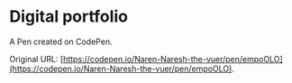 # Digital portfolio

A Pen created on CodePen.

Original URL: [https://codepen.io/Naren-Naresh-the-vuer/pen/empoOLO](https://codepen.io/Naren-Naresh-the-vuer/pen/empoOLO).

